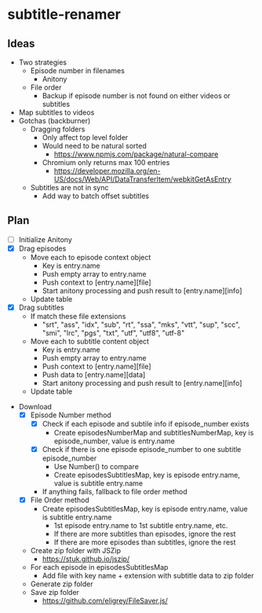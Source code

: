# subtitle-renamer

## Ideas

- Two strategies
  - Episode number in filenames
    - Anitony
  - File order
    - Backup if episode number is not found on either videos or subtitles
- Map subtitles to videos
- Gotchas (backburner)
  - Dragging folders
    - Only affect top level folder
    - Would need to be natural sorted
      - https://www.npmjs.com/package/natural-compare
    - Chromium only returns max 100 entries
      - https://developer.mozilla.org/en-US/docs/Web/API/DataTransferItem/webkitGetAsEntry
  - Subtitles are not in sync
    - Add way to batch offset subtitles

## Plan

- [ ] Initialize Anitony
- [x] Drag episodes
  - Move each to episode context object
    - Key is entry.name
    - Push empty array to entry.name
    - Push context to [entry.name][file]
    - Start anitony processing and push result to [entry.name][info]
  - Update table
- [x] Drag subtitles
  - If match these file extensions
    - "srt", "ass", "idx", "sub", "rt", "ssa", "mks", "vtt", "sup", "scc", "smi", "lrc", "pgs", "txt", "utf", "utf8", "utf-8"
  - Move each to subtitle content object
    - Key is entry.name
    - Push empty array to entry.name
    - Push context to [entry.name][file]
    - Push data to [entry.name][data]
    - Start anitony processing and push result to [entry.name][info]
  - Update table
- Download
  - [x] Episode Number method
    - [x] Check if each episode and subtile info if episode_number exists
      - Create episodesNumberMap and subtitlesNumberMap, key is episode_number, value is entry.name
    - [x] Check if there is one episode episode_number to one subtitle episode_number
      - Use Number() to compare
      - Create episodesSubtitlesMap, key is episode entry.name, value is subtitle entry.name
    - If anything fails, fallback to file order method
  - [x] File Order method
    - Create episodesSubtitlesMap, key is episode entry.name, value is subtitle entry.name
      - 1st episode entry.name to 1st subtitle entry.name, etc.
      - If there are more subtitles than episodes, ignore the rest
      - If there are more episodes than subtitles, ignore the rest
  - Create zip folder with JSZip
    - https://stuk.github.io/jszip/
  - For each episode in episodesSubtitlesMap
    - Add file with key name + extension with subtitle data to zip folder
  - Generate zip folder
  - Save zip folder
    - https://github.com/eligrey/FileSaver.js/